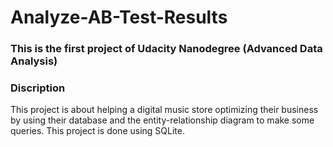 # Analyze-AB-Test-Results


### This is the first project of Udacity Nanodegree (Advanced Data Analysis)


### Discription
This project is about helping a digital music store optimizing their business by using their database and the entity-relationship diagram to make some queries. This project is done using SQLite.
